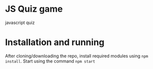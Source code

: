 # JS Quiz game
javascript quiz

# Installation and running
After cloning/downloading the repo, install required modules using `npm install`.
Start using the command `npm start`
